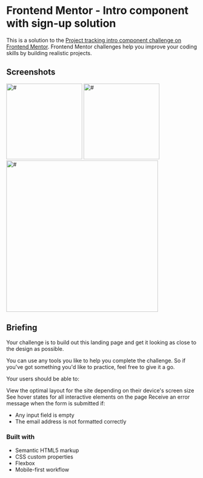 # Frontend Mentor - Intro component with sign-up solution

This is a solution to the [Project tracking intro component challenge on Frontend Mentor](https://www.frontendmentor.io/challenges/project-tracking-intro-component-5d289097500fcb331a67d80e). Frontend Mentor challenges help you improve your coding skills by building realistic projects. 

## Screenshots

<img src="images/screen1.png" width="200px" alt="#"> <img src="images/screen3.png" width="200px" alt="#">
<img src="images/screen2.png" width="400px" alt="#">



## Briefing

Your challenge is to build out this landing page and get it looking as close to the design as possible.

You can use any tools you like to help you complete the challenge. So if you've got something you'd like to practice, feel free to give it a go.

Your users should be able to:

View the optimal layout for the site depending on their device's screen size
See hover states for all interactive elements on the page
Receive an error message when the form is submitted if:
- Any input field is empty
- The email address is not formatted correctly


### Built with

- Semantic HTML5 markup
- CSS custom properties
- Flexbox
- Mobile-first workflow
